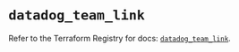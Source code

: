 # `datadog_team_link`

Refer to the Terraform Registry for docs: [`datadog_team_link`](https://registry.terraform.io/providers/datadog/datadog/3.48.1/docs/resources/team_link).

